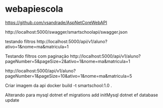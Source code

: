 # webapiescola

https://github.com/vsandrade/AspNetCoreWebAPI

http://localhost:5000/swagger/smartschoolapi/swagger.json



testando filtros
http://localhost:5000/api/v1/aluno?ativo=1&nome=ma&matricula=1

Testando filtros com paginação
http://localhost:5000/api/v1/aluno?pageNumber=5&pageSize=2&ativo=1&nome=ma&matricula=1

http://localhost:5000/api/v1/aluno?pageNumber=1&pageSize=10&ativo=1&nome=ma&matricula=5


Criar imagem da api
docker build -t smartschool:1.0 .


Alterando para mysql
dotnet ef migrations add initMysql
dotnet ef database update